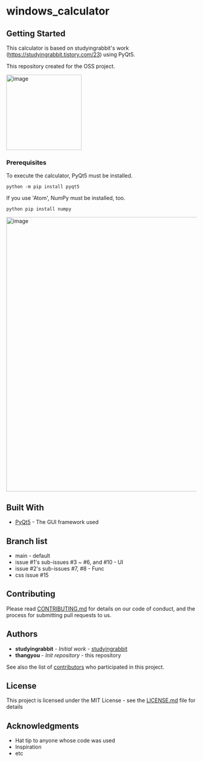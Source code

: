 # windows_calculator

## Getting Started

This calculator is based on studyingrabbit's work (https://studyingrabbit.tistory.com/23) using PyQt5.

This repository created for the OSS project.


<img width="199" alt="image" src="https://user-images.githubusercontent.com/117428920/205240119-5c8e081a-8c25-4dbf-b79d-665cf3427dfd.png">


### Prerequisites

To execute the calculator, PyQt5 must be installed.

```
python -m pip install pyqt5
```

If you use 'Atom', NumPy must be installed, too.
```
python pip install numpy
```
<img width="725" alt="image" src="https://user-images.githubusercontent.com/117428920/204777551-c31c399a-621b-49a2-b9b7-ba059ad56f91.png">

## Built With

* [PyQt5](https://pypi.org/project/PyQt5/) - The GUI framework used


## Branch list
* main - default
* issue #1's sub-issues #3 ~ #6, and #10 - UI
* issue #2's sub-issues #7, #8 - Func
* css issue #15

## Contributing

Please read [CONTRIBUTING.md](https://github.com/shyoo17/gui_calculator/blob/main/CONTRIBUTING.md) for details on our code of conduct, and the process for submitting pull requests to us.

## Authors

* **studyingrabbit** - *Initial work* - [studyingrabbit](https://studyingrabbit.tistory.com/)
* **thangyou** - *Init repository* - this repository

See also the list of [contributors](https://github.com/thangyou/windows_calculator/blob/main/CONTRIBUTORS.md) who participated in this project.

## License

This project is licensed under the MIT License - see the [LICENSE.md](LICENSE.md) file for details

## Acknowledgments

* Hat tip to anyone whose code was used
* Inspiration
* etc
